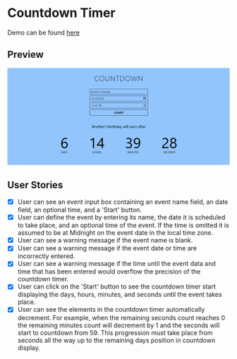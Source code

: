 # Countdown Timer

Demo can be found [here](https://jamoliddinsaidov.github.io/practice-projects/1-beginner/06_countdown_timer/index.html)

## Preview

![Input example](./example.png 'Preview')

## User Stories

- [x] User can see an event input box containing an event name field, an date field, an optional time, and a 'Start' button.
- [x] User can define the event by entering its name, the date it is scheduled to take place, and an optional time of the event. If the time is omitted it is assumed to be at Midnight on the event date in the local time zone.
- [x] User can see a warning message if the event name is blank.
- [x] User can see a warning message if the event date or time are incorrectly entered.
- [x] User can see a warning message if the time until the event data and time that has been entered would overflow the precision of the countdown timer.
- [x] User can click on the 'Start' button to see the countdown timer start displaying the days, hours, minutes, and seconds until the event takes place.
- [x] User can see the elements in the countdown timer automatically decrement. For example, when the remaining seconds count reaches 0 the remaining minutes count will decrement by 1 and the seconds will start to countdown from 59. This progression must take place from seconds all the way up to the remaining days position in countdown display.
